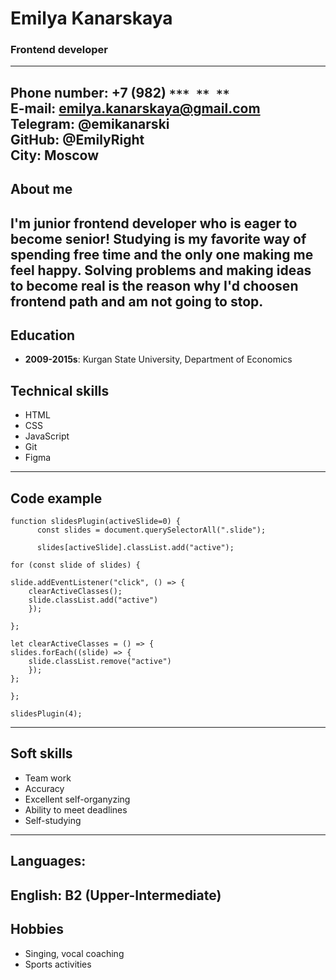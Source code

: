 # Emilya Kanarskaya
### Frontend developer  
-------------
**Phone number**: +7 (982) `*** ** **`  
**E-mail**: emilya.kanarskaya@gmail.com  
**Telegram**: @emikanarski  
**GitHub**: @EmilyRight  
**City**: Moscow  
-------------
## About me
I'm junior frontend developer who is eager to become senior! Studying is my favorite way of spending free time and the only one making me feel happy. Solving problems and making ideas to become real is the reason why I'd choosen frontend path and am not going to stop.  
-------------
## Education
* **2009-2015s**: Kurgan State University, Department of Economics

## Technical skills
* HTML
* CSS
* JavaScript
* Git
* Figma
-------------
## Code example
    function slidesPlugin(activeSlide=0) {
          const slides = document.querySelectorAll(".slide");
    
          slides[activeSlide].classList.add("active");

    for (const slide of slides) {
    
    slide.addEventListener("click", () => {
        clearActiveClasses();
        slide.classList.add("active")
        });
    
    };

    let clearActiveClasses = () => {  
    slides.forEach((slide) => {
        slide.classList.remove("active")
        });
    };
    
    };

    slidesPlugin(4);
-------------  
## Soft skills
* Team work
* Accuracy
* Excellent self-organyzing
* Аbility to meet deadlines
* Self-studying  
-------------
## Languages:
**English: B2** (Upper-Intermediate)
-------------
## Hobbies
* Singing, vocal coaching
* Sports activities
